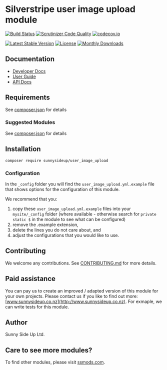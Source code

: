 # Silverstripe user image upload module
[![Build Status](https://travis-ci.org/sunnysideup/silverstripe-user_image_upload.svg?branch=master)](https://travis-ci.org/sunnysideup/silverstripe-user_image_upload)
[![Scrutinizer Code Quality](https://scrutinizer-ci.com/g/sunnysideup/silverstripe-user_image_upload/badges/quality-score.png?b=master)](https://scrutinizer-ci.com/g/sunnysideup/silverstripe-user_image_upload/?branch=master)
[![codecov.io](https://codecov.io/github/sunnysideup/silverstripe-user_image_upload/coverage.svg?branch=master)](https://codecov.io/github/sunnysideup/silverstripe-user_image_upload?branch=master)

[![Latest Stable Version](https://poser.pugx.org/sunnysideup/user_image_upload/version)](https://packagist.org/packages/sunnysideup/user_image_upload)
[![License](https://poser.pugx.org/sunnysideup/user_image_upload/license)](https://packagist.org/packages/sunnysideup/user_image_upload)
[![Monthly Downloads](https://poser.pugx.org/sunnysideup/user_image_upload/d/monthly)](https://packagist.org/packages/sunnysideup/user_image_upload)


## Documentation



 * [Developer Docs](docs/en/INDEX.md)
 * [User Guide](docs/en/userguide.md)
 * [API Docs](http://docs.ssmods.com/sunnysideup/user_image_upload/classes.xhtml)


## Requirements



See [composer.json](composer.json) for details


### Suggested Modules



See [composer.json](composer.json) for details


## Installation


```
composer require sunnysideup/user_image_upload
```

### Configuration



In the `_config` folder you will find the `user_image_upload.yml.example`
file that shows options for the configuration of this module.

We recommend that you:

  1. copy these `user_image_upload.yml.example` files into your
`mysite/_config` folder (where available - otherwise search for `private static $` in the module to see what can be configured)
  2. remove the .example extension,
  3. delete the lines you do not care about, and
  4. adjust the configurations that you would like to use.


## Contributing



We welcome any contributions. See [CONTRIBUTING.md](CONTRIBUTING.md) for more details.

## Paid assistance



You can pay us to create an improved / adapted version of this module for your own projects.  Please contact us if you like to find out more: [www.sunnysideup.co.nz](http://www.sunnysideup.co.nz).  For exmaple, we can write tests for this module.  

## Author



Sunny Side Up Ltd.


## Care to see more modules?

To find other modules, please visit [ssmods.com](http://ssmods.com/).
